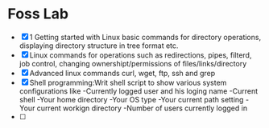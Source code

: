 # Foss Lab

- [x] 1 Getting started with Linux basic commands for directory operations, displaying directory structure in tree format etc.
- [x] Linux commands for operations such as redirections, pipes, filterd, job control, changing ownershipt/permissions of files/links/directory
- [x] Advanced linux commands curl, wget, ftp, ssh and grep
- [x] Shell programming:Writ shell script to show various system configurations like
	-Currently logged user and his loging name
	-Current shell
	-Your home directory 
	-Your OS type 
	-Your current path setting
	-Your current workign directory
	-Number of users currently logged in 
- [ ]